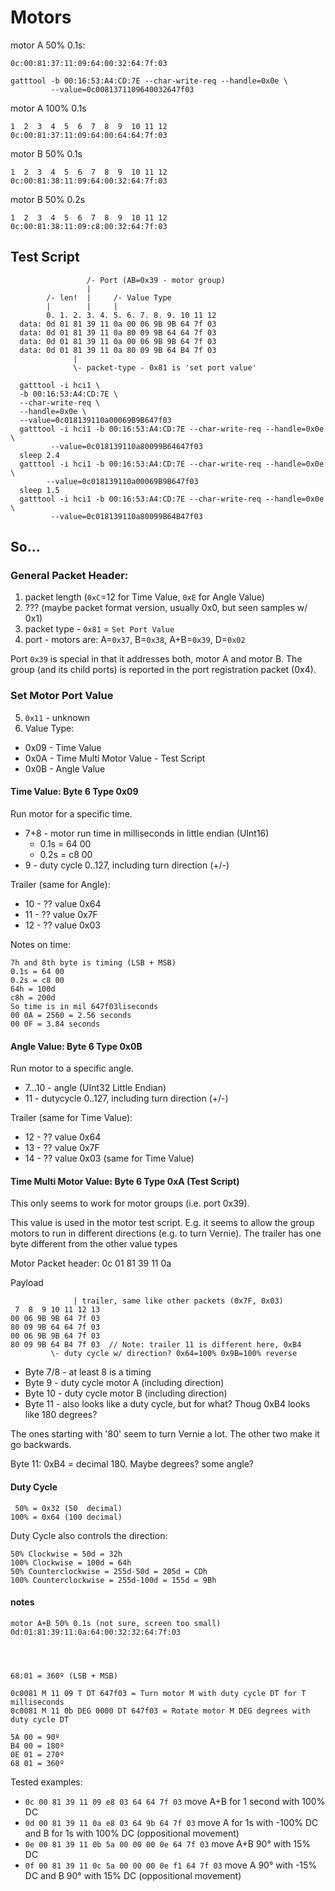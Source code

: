 
# Motors

motor A 50% 0.1s:

    0c:00:81:37:11:09:64:00:32:64:7f:03

    gatttool -b 00:16:53:A4:CD:7E --char-write-req --handle=0x0e \
             --value=0c0081371109640032647f03

motor A 100% 0.1s

    1  2  3  4  5  6  7  8  9  10 11 12
    0c:00:81:37:11:09:64:00:64:64:7f:03

motor B 50% 0.1s

    1  2  3  4  5  6  7  8  9  10 11 12
    0c:00:81:38:11:09:64:00:32:64:7f:03

motor B 50% 0.2s

    1  2  3  4  5  6  7  8  9  10 11 12
    0c:00:81:38:11:09:c8:00:32:64:7f:03

## Test Script

```
                 /- Port (AB=0x39 - motor group)
                 |
        /- len!  |     /- Value Type
        |        |     |
        0. 1. 2. 3. 4. 5. 6. 7. 8. 9. 10 11 12
  data: 0d 01 81 39 11 0a 00 06 9B 9B 64 7f 03
  data: 0d 01 81 39 11 0a 80 09 9B 64 64 7f 03
  data: 0d 01 81 39 11 0a 00 06 9B 9B 64 7f 03
  data: 0d 01 81 39 11 0a 80 09 9B 64 B4 7f 03
              |
              \- packet-type - 0x81 is 'set port value'
```

	  gatttool -i hci1 \
      -b 00:16:53:A4:CD:7E \
      --char-write-req \
      --handle=0x0e \
      --value=0c018139110a00069B9B647f03
	  gatttool -i hci1 -b 00:16:53:A4:CD:7E --char-write-req --handle=0x0e \
             --value=0c018139110a80099B64647f03
	  sleep 2.4
	  gatttool -i hci1 -b 00:16:53:A4:CD:7E --char-write-req --handle=0x0e \
            --value=0c018139110a00069B9B647f03
	  sleep 1.5
	  gatttool -i hci1 -b 00:16:53:A4:CD:7E --char-write-req --handle=0x0e \
             --value=0c018139110a80099B64B47f03

## So...

### General Packet Header:

1. packet length (`0xC`=12 for Time Value, `0xE` for Angle Value)
2. ??? (maybe packet format version, usually 0x0, but seen samples w/ 0x1)
3. packet type - `0x81` = `Set Port Value`
4. port - motors are: A=`0x37`, B=`0x38`, A+B=`0x39`, D=`0x02`

Port `0x39` is special in that it addresses both, motor A and motor B.
The group (and its child ports) is reported in the port registration 
packet (0x4).

### Set Motor Port Value

5. `0x11` - unknown
6. Value Type:
  - 0x09 - Time Value
  - 0x0A - Time Multi Motor Value - Test Script
  - 0x0B - Angle Value

#### Time Value: Byte 6 Type 0x09

Run motor for a specific time.

- 7+8 - motor run time in milliseconds in little endian (UInt16)
  - 0.1s = 64 00
  - 0.2s = c8 00
- 9 - duty cycle 0..127, including turn direction (+/-)

Trailer (same for Angle):

- 10 - ?? value 0x64
- 11 - ?? value 0x7F
- 12 - ?? value 0x03

Notes on time:

    7h and 8th byte is timing (LSB + MSB)
    0.1s = 64 00
    0.2s = c8 00
    64h = 100d
    c8h = 200d
    So time is in mil 647f03liseconds
    00 0A = 2560 = 2.56 seconds
    00 0F = 3.84 seconds
    
#### Angle Value: Byte 6 Type 0x0B

Run motor to a specific angle.

- 7...10 - angle (UInt32 Little Endian)
- 11 - dutycycle 0..127, including turn direction (+/-)

Trailer (same for Time Value):

- 12 - ?? value 0x64
- 13 - ?? value 0x7F
- 14 - ?? value 0x03 (same for Time Value)

#### Time Multi Motor Value: Byte 6 Type 0xA (Test Script)

This only seems to work for motor groups (i.e. port 0x39).

This value is used in the motor test script.
E.g. it seems to allow the group motors to run in different directions
(e.g. to turn Vernie).
The trailer has one byte different from the other value types

Motor Packet header: 0c 01 81 39 11 0a

Payload
```
              | trailer, same like other packets (0x7F, 0x03)
 7  8  9 10 11 12 13              
00 06 9B 9B 64 7f 03
80 09 9B 64 64 7f 03
00 06 9B 9B 64 7f 03
80 09 9B 64 B4 7f 03  // Note: trailer 11 is different here, 0xB4
         \- duty cycle w/ direction? 0x64=100% 0x9B=100% reverse
```

- Byte 7/8 - at least 8 is a timing
- Byte 9   - duty cycle motor A (including direction)
- Byte 10  - duty cycle motor B (including direction)
- Byte 11  - also looks like a duty cycle, but for what? Thoug 0xB4
             looks like 180 degrees?

The ones starting with '80' seem to turn Vernie a lot. The other two make it
go backwards.

Byte 11: 0xB4 = decimal 180. Maybe degrees? some angle?

#### Duty Cycle

     50% = 0x32 (50  decimal)
    100% = 0x64 (100 decimal)

Duty Cycle also controls the direction:

    50% Clockwise = 50d = 32h
    100% Clockwise = 100d = 64h
    50% Counterclockwise = 255d-50d = 205d = CDh
    100% Counterclockwise = 255d-100d = 155d = 9Bh

#### notes

```
motor A+B 50% 0.1s (not sure, screen too small)
0d:01:81:39:11:0a:64:00:32:32:64:7f:03




68:01 = 360º (LSB + MSB)

0c0081 M 11 09 T DT 647f03 = Turn motor M with duty cycle DT for T milliseconds 
0c0081 M 11 0b DEG 0000 DT 647f03 = Rotate motor M DEG degrees with duty cycle DT

5A 00 = 90º
B4 00 = 180º
0E 01 = 270º
68 01 = 360º
```


Tested examples:
* `0c 00 81 39 11 09 e8 03 64 64 7f 03` move A+B for 1 second with 100% DC
* `0d 00 81 39 11 0a e8 03 64 9b 64 7f 03` move A for 1s with -100% DC and B for 1s with 100% DC (oppositional movement)
* `0e 00 81 39 11 0b 5a 00 00 00 0e 64 7f 03` move A+B 90° with 15% DC
* `0f 00 81 39 11 0c 5a 00 00 00 0e f1 64 7f 03` move A 90° with -15% DC and B 90° with 15% DC (oppositional movement)


